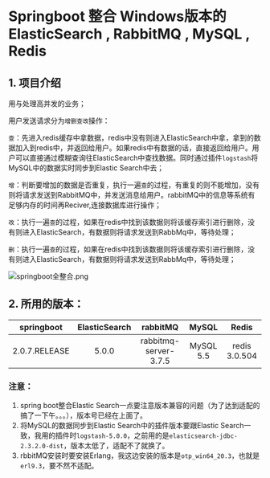 # Springboot 整合 Windows版本的 ElasticSearch , RabbitMQ , MySQL , Redis

## 1. 项目介绍

用与处理高并发的业务；

用户发送请求分为``增删查改``操作：

``查``：先进入redis缓存中拿数据，redis中没有则进入ElasticSearch中拿，拿到的数据加入到redis中，并返回给用户。如果redis中有数据的话，直接返回给用户。用户可以直接通过模糊查询往ElasticSearch中查找数据。同时通过插件``logstash``将MySQL中的数据实时同步到Elastic Search中去；

``增``：判断要增加的数据是否重复，执行一遍``查``的过程，有重复的则不能增加，没有则将请求发送到RabbitMQ中，并发送消息给用户。rabbitMQ中的信息等系统有足够内存的时间再Reciver,连接数据库进行操作；

``改``：执行一遍``查``的过程，如果在redis中找到该数据则将该缓存索引进行删除，没有则进入ElasticSearch，有数据则将请求发送到RabbMq中，等待处理；

``删``：执行一遍``查``的过程，如果在redis中找到该数据则将该缓存索引进行删除，没有则进入ElasticSearch，有数据则将请求发送到RabbMq中，等待处理；



![springboot全整合.png](https://i.loli.net/2020/06/25/5Ocmo71gnwbQqNr.png)



## 2. 所用的版本：



| springboot |  ElasticSearch  | rabbitMQ |MySQL|Redis|
| :--------: | :--: | :------: | :------: | :------: |
| 2.0.7.RELEASE | 5.0.0 | rabbitmq-server-3.7.5 |MySQL 5.5|redis 3.0.504|



### 注意：

1. spring boot整合Elastic Search一点要注意版本兼容的问题（为了达到适配的搞了一下午。。。），版本号已经在上面了。
2. 将MySQL的数据同步到Elastic Search中的插件版本要跟Elastic Search一致，我用的插件时``logstash-5.0.0``，之前用的是``elasticsearch-jdbc-2.3.2.0-dist``，版本太低了，适配不了就换了。
3. rbbitMQ安装时要安装Erlang，我这边安装的版本是``otp_win64_20.3``，也就是``erl9.3``，要不然不适配。